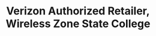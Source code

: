 ---
title: "Verizon Authorized Retailer, Wireless Zone State College"
url: /state-college/verizon-authorized-retailer-wireless-zone-state-college/
shop: Handy
---